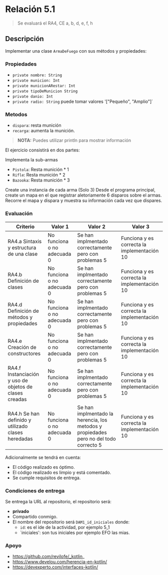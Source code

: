 # Relación 5.1
> Se evaluará el RA4, CE a, b, d, e, f, h


## Descripción
Implementar una clase `ArmaDeFuego` con sus métodos y propiedades: 
### Propiedades
- `private nombre: String`
- `private municion: Int`
- `private municionARestar: Int`
- `private tipoDeMunicion String`
- `private danio: Int`
- `private radio: String` puede tomar valores '["Pequeño", "Amplio"]`

### Metodos 
- `dispara`: resta munición
- `recarga`: aumenta la munición.

> **NOTA:** Puedes utilizar println para mostrar información 

El ejercicio consistirá en dos partes:

Implementa la sub-armas 
- `Pistola`: Resta munición * 1
- `Rifle`: Resta munición * 2
- `Bazooka`: Resta munición * 3

Create una instancia de cada arma (Solo 3)
Desde el programa principal, create un mapa en el que registrar aletoriamente 6 disparos sobre el armas.
Recorre el mapa y dispara y muestra su información cada vez que dispares. 

### Evaluación
| Criterio                                           | Valor 1                              | Valor 2                                            | Valor 3                       |
|----------------------------------------------------|--------------------------------------|----------------------------------------------------|-------------------------------|
| RA4.a Sintaxis y estructura de una clase | No funciona o no adecuada 0          | Se han implmentado correctamente pero con problemas 5| Funciona y es correcta la implementación 10 |
| RA4.b Definición de clases | No funciona o no adecuada 0          | Se han implmentado correctamente pero con problemas 5| Funciona y es correcta la implementación 10 |
| RA4.d Definición de métodos y propiedades | No funciona o no adecuada 0          | Se han implmentado correctamente pero con problemas 5| Funciona y es correcta la implementación 10 |
| RA4.e Creación de constructores | No funciona o no adecuada 0          | Se han implmentado correctamente pero con problemas 5| Funciona y es correcta la implementación 10 |
| RA4.f Instanciación y uso de objetos de clases creadas | No funciona o no adecuada 0          | Se han implmentado correctamente pero con problemas 5| Funciona y es correcta la implementación 10 |
| RA4.h Se han definido y utilizado clases heredadas | No funciona o no adecuada 0          | Se han implmentado la herencia, los metodos y propiedades pero no del todo correcto 5| Funciona y es correcta la implementación 10 |

Adicionalmente se tendrá en cuenta:
- El código realizado es óptimo.
- El código realizado es limpio y está comentado.
- Se cumple requisitos de entrega.

### Condiciones de entrega
Se entrega la URL al repositorio, el repositorio será:
- **privado**
- Compartido conmigo.
- El nombre del repositorio será `DAM1_id_iniciales` donde:
    - `id`: es el ide de la actividad, por ejemplo 5_1
    - `iniciales': son tus iniciales por ejemplo EFO las mias.

### Apoyo
- https://github.com/revilofe/_kotlin_
- https://www.develou.com/herencia-en-kotlin/
- https://devexperto.com/interfaces-kotlin/
